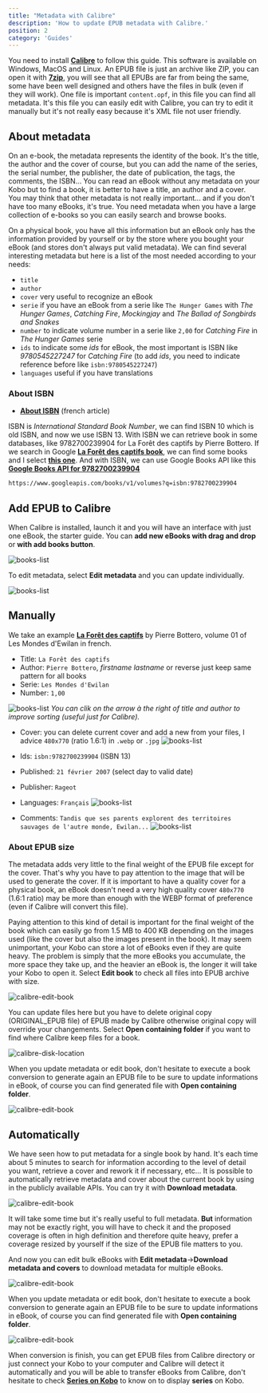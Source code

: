 ```yaml
---
title: "Metadata with Calibre"
description: 'How to update EPUB metadata with Calibre.'
position: 2
category: 'Guides'
---
```


<alert type="warning">

You need to install [**Calibre**](https://calibre-ebook.com) to follow this guide. This software is available on Windows, MacOS and Linux. An EPUB file is just an archive like ZIP, you can open it with [**7zip**](https://www.7-zip.org), you will see that all EPUBs are far from being the same, some have been well designed and others have the files in bulk (even if they will work). One file is important `content.opf`, in this file you can find all metadata. It's this file you can easily edit with Calibre, you can try to edit it manually but it's not really easy because it's XML file not user friendly.

</alert>

## About metadata

On an e-book, the metadata represents the identity of the book. It's the title, the author and the cover of course, but you can add the name of the series, the serial number, the publisher, the date of publication, the tags, the comments, the ISBN... You can read an eBook without any metadata on your Kobo but to find a book, it is better to have a title, an author and a cover. You may think that other metadata is not really important... and if you don't have too many eBooks, it's true. You need metadata when you have a large collection of e-books so you can easily search and browse books.

On a physical book, you have all this information but an eBook only has the information provided by yourself or by the store where you bought your eBook (and stores don't always put valid metadata). We can find several interesting metadata but here is a list of the most needed according to your needs:

- `title`
- `author`
- `cover` very useful to recognize an eBook
- `serie` if you have an eBook from a serie like `The Hunger Games` with *The Hunger Games*, *Catching Fire*, *Mockingjay* and *The Ballad of Songbirds and Snakes*
- `number` to indicate volume number in a serie like `2,00` for *Catching Fire* in *The Hunger Games* serie
- `ids` to indicate some *ids* for eBook, the most important is ISBN like *9780545227247* for *Catching Fire* (to add *ids*, you need to indicate reference before like `isbn:9780545227247`)
- `languages` useful if you have translations

### About ISBN

- [**About ISBN**](https://www.afnil.org/autre-media) (french article)

ISBN is *International Standard Book Number*, we can find ISBN 10 which is old ISBN, and now we use ISBN 13. With ISBN we can retrieve book in some databases, like 9782700239904 for La Forêt des captifs by Pierre Bottero. If we search in Google [**La Forêt des captifs book**](https://www.google.fr/search?tbm=bks&hl=fr&q=La+for%C3%AAt+des+captifs), we can find some books and I select [**this one**](https://books.google.fr/books?id=aaTpq7gPs-8C&dq=La+for%C3%AAt+des+captifs&hl=fr&source=gbs_navlinks_s). And with ISBN, we can use Google Books API like this [**Google Books API for 9782700239904**](https://www.googleapis.com/books/v1/volumes?q=isbn:9782700239904)

```bash
https://www.googleapis.com/books/v1/volumes?q=isbn:9782700239904
```

## Add EPUB to Calibre

When Calibre is installed, launch it and you will have an interface with just one eBook, the starter guide. You can **add new eBooks with drag and drop** or **with add books button**.

![books-list](/images/guides/calibre-metadata/calibre-interface.webp)

To edit metadata, select **Edit metadata** and you can update individually.

![books-list](/images/guides/calibre-metadata/calibre-edit-one.webp)

## Manually

We take an example [**La Forêt des captifs**](https://books.google.fr/books/about/La_for%C3%AAt_des_captifs.html?id=aaTpq7gPs-8C&redir_esc=y) by Pierre Bottero, volume 01 of Les Mondes d'Ewilan in french.

- Title: `La Forêt des captifs`
- Author: `Pierre Bottero`, *firstname lastname* or reverse just keep same pattern for all books
- Serie: `Les Mondes d'Ewilan`
- Number: `1,00`

![books-list](/images/guides/calibre-metadata/calibre-meta-title.webp)
*You can clik on the arrow à the right of title and author to improve sorting (useful just for Calibre).*

- Cover: you can delete current cover and add a new from your files, I advice `480x770` (ratio 1.6:1) in `.webp` or `.jpg`
![books-list](/images/guides/calibre-metadata/calibre-meta-cover.webp)

- Ids: `isbn:9782700239904` (ISBN 13)
- Published: `21 février 2007` (select day to valid date)
- Publisher: `Rageot`
- Languages: `Français`
![books-list](/images/guides/calibre-metadata/calibre-meta-misc.webp)

- Comments: `Tandis que ses parents explorent des territoires sauvages de l'autre monde, Ewilan...`
![books-list](/images/guides/calibre-metadata/calibre-meta-comment.webp)

### About EPUB size

The metadata adds very little to the final weight of the EPUB file except for the cover. That's why you have to pay attention to the image that will be used to generate the cover. If it is important to have a quality cover for a physical book, an eBook doesn't need a very high quality cover `480x770` (1.6:1 ratio) may be more than enough with the WEBP format of preference (even if Calibre will convert this file).

Paying attention to this kind of detail is important for the final weight of the book which can easily go from 1.5 MB to 400 KB depending on the images used (like the cover but also the images present in the book). It may seem unimportant, your Kobo can store a lot of eBooks even if they are quite heavy. The problem is simply that the more eBooks you accumulate, the more space they take up, and the heavier an eBook is, the longer it will take your Kobo to open it. Select **Edit book** to check all files into EPUB archive with size.

![calibre-edit-book](/images/guides/calibre-metadata/calibre-edit-book.webp)

You can update files here but you have to delete original copy (ORIGINAL_EPUB file) of EPUB made by Calibre otherwise original copy will override your changements. Select **Open  containing folder** if you want to find where Calibre keep files for a book.

![calibre-disk-location](/images/guides/calibre-metadata/calibre-disk-location.webp)

<alert>

When you update metadata or edit book, don't hesitate to execute a book conversion to generate again an EPUB file to be sure to update informations in eBook, of course you can find generated file with **Open  containing folder**.

![calibre-edit-book](/images/guides/calibre-metadata/calibre-convert-book.webp)

</alert>

## Automatically

We have seen how to put metadata for a single book by hand. It's each time about 5 minutes to search for information according to the level of detail you want, retrieve a cover and rework it if necessary, etc... It is possible to automatically retrieve metadata and cover about the current book by using in the publicly available APIs. You can try it with **Download metadata**.

![calibre-edit-book](/images/guides/calibre-metadata/calibre-meta-auto.webp)

It will take some time but it's really useful to full metadata. **But** information may not be exactly right, you will have to check it and the proposed coverage is often in high definition and therefore quite heavy, prefer a coverage resized by yourself if the size of the EPUB file matters to you.

And now you can edit bulk eBooks with **Edit metadata**->**Download metadata and covers** to download metadata for multiple eBooks.

![calibre-edit-book](/images/guides/calibre-metadata/calibre-bulk-auto-metadata.webp)

<alert>

When you update metadata or edit book, don't hesitate to execute a book conversion to generate again an EPUB file to be sure to update informations in eBook, of course you can find generated file with **Open  containing folder**.

![calibre-edit-book](/images/guides/calibre-metadata/calibre-convert-book.webp)

</alert>

When conversion is finish, you can get EPUB files from Calibre directory or just connect your Kobo to your computer and Calibre will detect it automatically and you will be able to transfer eBooks from Calibre, don't hesitate to check [**Series on Kobo**](kobo-series) to know on to display **series** on Kobo.
